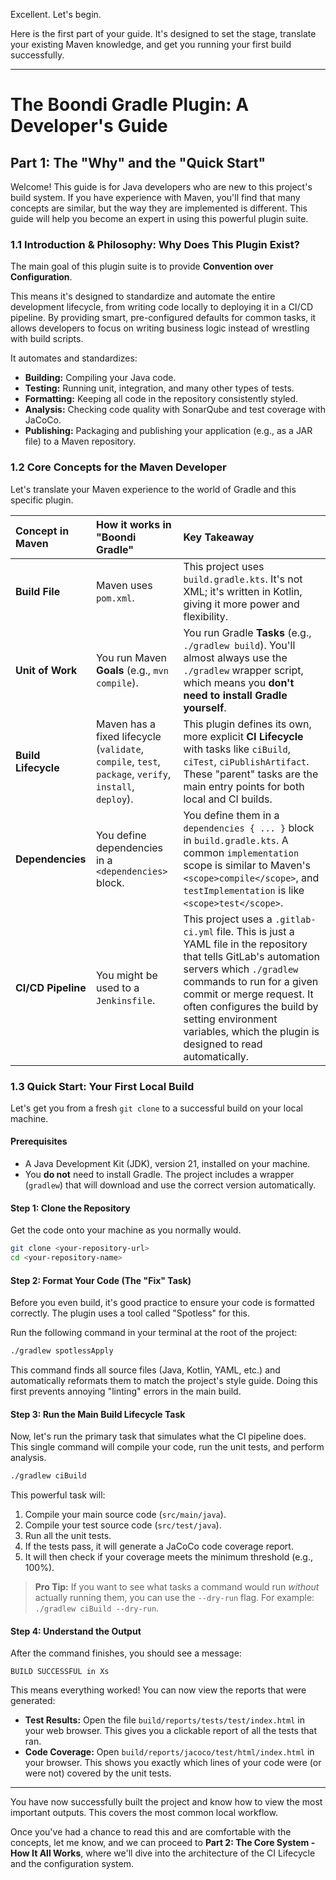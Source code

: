 Excellent. Let's begin.

Here is the first part of your guide. It's designed to set the stage, translate your existing Maven knowledge, and get you running your first build successfully.

---

# The Boondi Gradle Plugin: A Developer's Guide

## Part 1: The "Why" and the "Quick Start"

Welcome! This guide is for Java developers who are new to this project's build system. If you have experience with Maven, you'll find that many concepts are similar, but the way they are implemented is different. This guide will help you become an expert in using this powerful plugin suite.

### 1.1 Introduction & Philosophy: Why Does This Plugin Exist?

The main goal of this plugin suite is to provide **Convention over Configuration**.

This means it's designed to standardize and automate the entire development lifecycle, from writing code locally to deploying it in a CI/CD pipeline. By providing smart, pre-configured defaults for common tasks, it allows developers to focus on writing business logic instead of wrestling with build scripts.

It automates and standardizes:
*   **Building:** Compiling your Java code.
*   **Testing:** Running unit, integration, and many other types of tests.
*   **Formatting:** Keeping all code in the repository consistently styled.
*   **Analysis:** Checking code quality with SonarQube and test coverage with JaCoCo.
*   **Publishing:** Packaging and publishing your application (e.g., as a JAR file) to a Maven repository.

### 1.2 Core Concepts for the Maven Developer

Let's translate your Maven experience to the world of Gradle and this specific plugin.

| Concept in Maven | How it works in "Boondi Gradle" | Key Takeaway |
| :--- | :--- | :--- |
| **Build File** | Maven uses `pom.xml`. | This project uses `build.gradle.kts`. It's not XML; it's written in Kotlin, giving it more power and flexibility. |
| **Unit of Work** | You run Maven **Goals** (e.g., `mvn compile`). | You run Gradle **Tasks** (e.g., `./gradlew build`). You'll almost always use the `./gradlew` wrapper script, which means you **don't need to install Gradle yourself**. |
| **Build Lifecycle** | Maven has a fixed lifecycle (`validate`, `compile`, `test`, `package`, `verify`, `install`, `deploy`). | This plugin defines its own, more explicit **CI Lifecycle** with tasks like `ciBuild`, `ciTest`, `ciPublishArtifact`. These "parent" tasks are the main entry points for both local and CI builds. |
| **Dependencies** | You define dependencies in a `<dependencies>` block. | You define them in a `dependencies { ... }` block in `build.gradle.kts`. A common `implementation` scope is similar to Maven's `<scope>compile</scope>`, and `testImplementation` is like `<scope>test</scope>`. |
| **CI/CD Pipeline** | You might be used to a `Jenkinsfile`. | This project uses a `.gitlab-ci.yml` file. This is just a YAML file in the repository that tells GitLab's automation servers which `./gradlew` commands to run for a given commit or merge request. It often configures the build by setting environment variables, which the plugin is designed to read automatically. |

### 1.3 Quick Start: Your First Local Build

Let's get you from a fresh `git clone` to a successful build on your local machine.

#### Prerequisites
*   A Java Development Kit (JDK), version 21, installed on your machine.
*   You **do not** need to install Gradle. The project includes a wrapper (`gradlew`) that will download and use the correct version automatically.

#### Step 1: Clone the Repository
Get the code onto your machine as you normally would.
```bash
git clone <your-repository-url>
cd <your-repository-name>
```

#### Step 2: Format Your Code (The "Fix" Task)
Before you even build, it's good practice to ensure your code is formatted correctly. The plugin uses a tool called "Spotless" for this.

Run the following command in your terminal at the root of the project:
```bash
./gradlew spotlessApply
```
This command finds all source files (Java, Kotlin, YAML, etc.) and automatically reformats them to match the project's style guide. Doing this first prevents annoying "linting" errors in the main build.

#### Step 3: Run the Main Build Lifecycle Task
Now, let's run the primary task that simulates what the CI pipeline does. This single command will compile your code, run the unit tests, and perform analysis.

```bash
./gradlew ciBuild
```
This powerful task will:
1.  Compile your main source code (`src/main/java`).
2.  Compile your test source code (`src/test/java`).
3.  Run all the unit tests.
4.  If the tests pass, it will generate a JaCoCo code coverage report.
5.  It will then check if your coverage meets the minimum threshold (e.g., 100%).

> **Pro Tip:** If you want to see what tasks a command would run *without* actually running them, you can use the `--dry-run` flag. For example: `./gradlew ciBuild --dry-run`.

#### Step 4: Understand the Output
After the command finishes, you should see a message:
```
BUILD SUCCESSFUL in Xs
```
This means everything worked! You can now view the reports that were generated:

*   **Test Results:** Open the file `build/reports/tests/test/index.html` in your web browser. This gives you a clickable report of all the tests that ran.
*   **Code Coverage:** Open `build/reports/jacoco/test/html/index.html` in your browser. This shows you exactly which lines of your code were (or were not) covered by the unit tests.

---

You have now successfully built the project and know how to view the most important outputs. This covers the most common local workflow.

Once you've had a chance to read this and are comfortable with the concepts, let me know, and we can proceed to **Part 2: The Core System - How It All Works**, where we'll dive into the architecture of the CI Lifecycle and the configuration system.